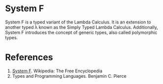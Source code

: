# System F
System F is a typed variant of the Lambda Calculus. It is an extension to
another typed &lambda; known as the Simply Typed Lambda Calculus. Additionally,
System F introduces the concept of generic types, also called polymorphic
types.

# References
1. [System F](https://en.wikipedia.org/wiki/System_F). Wikipedia: The Free Encyclopedia
2. Types and Programming Languages. Benjamin C. Pierce
